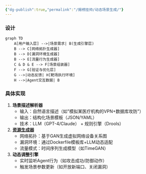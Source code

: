 ```yaml
---
{"dg-publish":true,"permalink":"/揭榜挂帅/动态场景生成/"}
---
```


### 设计
```mermaid
graph TD
    A[用户输入层] -->|场景需求| B(生成引擎层)
    B --> C[网络拓扑生成器]
    B --> D[漏洞环境生成器]
    B --> E[流量行为生成器]
    C & D & E --> F[场景组装器]
    F --> G[验证与优化层]
    G -->|动态反馈| H[靶场执行环境]
    H -->|Agent交互数据| B
```

### 具体实现
1. **场景描述解析器**
    - 输入：自然语言描述（如"模拟某医疗机构的VPN+数据库攻防"）
    - 输出：结构化场景模板（JSON/YAML）
    - 技术：LLM（GPT-4/Claude） + 规则引擎（Drools）
2. **[资源生成器](资源生成器)**
    - 网络拓扑：基于GAN生成虚拟网络设备关系图
    - 漏洞环境：通过Dockerfile模板库+LLM动态适配
    - 流量模式：时间序列生成模型（如TimeGAN）
3. **动态调整引擎**
    - 实时监听Agent行为（如攻击成功/防御动作）
    - 触发场景参数更新（如开放新端口、关闭漏洞）
